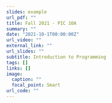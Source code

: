 ```yaml
---
slides: example
url_pdf: ""
title: Fall 2021 - PIC 10A
summary: ""
date: "2021-10-1T00:00:00Z"
url_video: ""
external_link: ""
url_slides: ""
subtitle: Introduction to Programming
tags: []
links: []
image:
  caption: ""
  focal_point: Smart
url_code: ""
---
```

